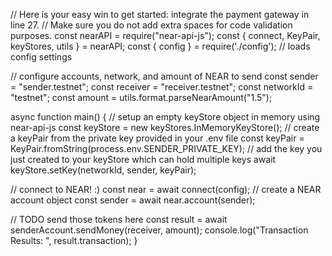 // Here is your easy win to get started: integrate the payment gateway in line 27.
// Make sure you do not add extra spaces for code validation purposes.
const nearAPI = require("near-api-js");
const { connect, KeyPair, keyStores, utils } = nearAPI;
const { config } = require('./config'); // loads config settings

// configure accounts, network, and amount of NEAR to send
const sender = "sender.testnet";
const receiver = "receiver.testnet";
const networkId = "testnet";
const amount = utils.format.parseNearAmount("1.5");

async function main() {
  // setup an empty keyStore object in memory using near-api-js
  const keyStore = new keyStores.InMemoryKeyStore();
  // create a keyPair from the private key provided in your .env file
  const keyPair = KeyPair.fromString(process.env.SENDER_PRIVATE_KEY);
  // add the key you just created to your keyStore which can hold multiple keys
  await keyStore.setKey(networkId, sender, keyPair);

  // connect to NEAR! :)
  const near = await connect(config);
  // create a NEAR account object
  const sender = await near.account(sender);

  // TODO send those tokens here
  const result = await senderAccount.sendMoney(receiver, amount);
  console.log("Transaction Results: ", result.transaction);
}
